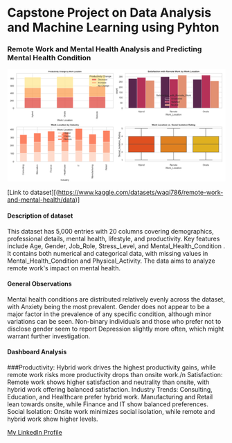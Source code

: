 # Capstone Project on Data Analysis and Machine Learning using Pyhton

### Remote Work and Mental Health Analysis and Predicting Mental Health Condition

![Jupyter Notebook Dashboard](RemoteWorkDashBoard.png)

[Link to dataset][(https://www.kaggle.com/datasets/waqi786/remote-work-and-mental-health/data)]

#### Description of dataset
This dataset has 5,000 entries with 20 columns covering demographics, professional details, mental health, lifestyle, and productivity. Key features include Age, Gender, Job_Role, Stress_Level, and Mental_Health_Condition . It contains both numerical and categorical data, with missing values in Mental_Health_Condition and Physical_Activity. The data aims to analyze remote work's impact on mental health.


#### General Observations
Mental health conditions are distributed relatively evenly across the dataset, with Anxiety being the most prevalent.
Gender does not appear to be a major factor in the prevalence of any specific condition, although minor variations can be seen.
Non-binary individuals and those who prefer not to disclose gender seem to report Depression slightly more often, which might warrant further investigation. 

####  Dashboard Analysis

###Productivity: Hybrid work drives the highest productivity gains, while remote work risks more productivity drops than onsite work./n 
Satisfaction: Remote work shows higher satisfaction and neutrality than onsite, with hybrid work offering balanced satisfaction.
Industry Trends: Consulting, Education, and Healthcare prefer hybrid work. Manufacturing and Retail lean towards onsite, while Finance and IT show balanced preferences.
Social Isolation: Onsite work minimizes social isolation, while remote and hybrid work show higher levels.



[My LinkedIn Profile](https://www.linkedin.com/in/venkata-saritha-maradana-4a17b216a/)
